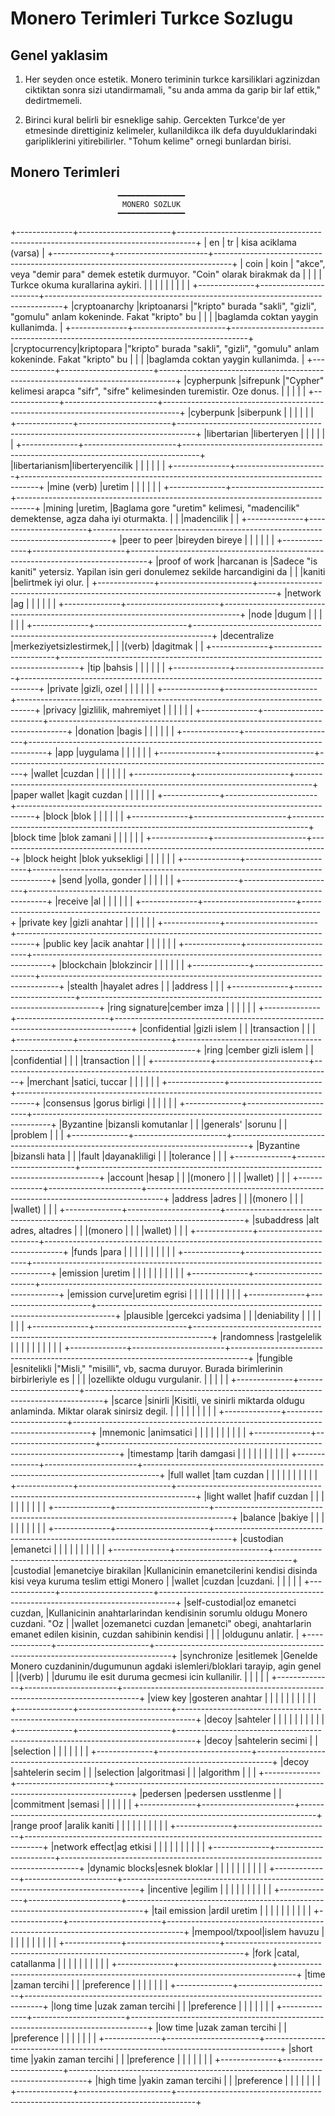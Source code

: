 # Monero Terimleri Turkce Sozlugu

## Genel yaklasim

1. Her seyden once estetik.  Monero teriminin turkce karsiliklari
   agzinizdan ciktiktan sonra sizi utandirmamali, "su anda amma da
   garip bir laf ettik," dedirtmemeli.
   
2. Birinci kural belirli bir esneklige sahip.  Gercekten Turkce'de yer
   etmesinde direttiginiz kelimeler, kullanildikca ilk defa
   duyulduklarindaki garipliklerini yitirebilirler.  "Tohum kelime"
   ornegi bunlardan birisi.

## Monero Terimleri
                            ━━━━━━━━━━━━━━━
                             MONERO SOZLUK
                            ━━━━━━━━━━━━━━━
+--------------+-----------------------+----------------------------------------------------------------------------------+
| en           | tr                    | kisa aciklama (varsa)                                                            |
+--------------+-----------------------+----------------------------------------------------------------------------------+
| coin         | koin                  |   "akce", veya "demir para" demek estetik durmuyor.  "Coin" olarak birakmak da   |
|              |                       |                         Turkce okuma kurallarina aykiri.                         |
|              |                       |                                                                                  |
|              |                       |                                                                                  |
+--------------+-----------------------+----------------------------------------------------------------------------------+
|cryptoanarchy |kriptoanarsi           |"kripto" burada "sakli", "gizli", "gomulu" anlam kokeninde.  Fakat "kripto" bu    |
|              |                       |baglamda coktan yaygin kullanimda.                                                |
+--------------+-----------------------+----------------------------------------------------------------------------------+
|cryptocurrency|kriptopara             |"kripto" burada "sakli", "gizli", "gomulu" anlam kokeninde.  Fakat "kripto" bu    |
|              |                       |baglamda coktan yaygin kullanimda.                                                |
+--------------+-----------------------+----------------------------------------------------------------------------------+
|cypherpunk    |sifrepunk              |"Cypher" kelimesi arapca "sifr", "sifre" kelimesinden turemistir.  Oze donus.     |
|              |                       |                                                                                  |
+--------------+-----------------------+----------------------------------------------------------------------------------+
|cyberpunk     |siberpunk              |                                                                                  |
|              |                       |                                                                                  |
+--------------+-----------------------+----------------------------------------------------------------------------------+
|libertarian   |liberteryen            |                                                                                  |
|              |                       |                                                                                  |
+--------------+-----------------------+----------------------------------------------------------------------------------+
|libertarianism|liberteryencilik       |                                                                                  |
|              |                       |                                                                                  |
+--------------+-----------------------+----------------------------------------------------------------------------------+
|mine (verb)   |uretim                 |                                                                                  |
|              |                       |                                                                                  |
+--------------+-----------------------+----------------------------------------------------------------------------------+
|mining        |uretim,                |Baglama gore "uretim" kelimesi, "madencilik" demektense, agza daha iyi oturmakta. |
|              |madencilik             |                                                                                  |
+--------------+-----------------------+----------------------------------------------------------------------------------+
|peer to peer  |bireyden bireye        |                                                                                  |
|              |                       |                                                                                  |
+--------------+-----------------------+----------------------------------------------------------------------------------+
|proof of work |harcanan is            |Sadece "is kaniti" yetersiz.  Yapilan isin geri donulemez sekilde harcandigini da |
|              |kaniti                 |belirtmek iyi olur.                                                               |
+--------------+-----------------------+----------------------------------------------------------------------------------+
|network       |ag                     |                                                                                  |
|              |                       |                                                                                  |
+--------------+-----------------------+----------------------------------------------------------------------------------+
|node          |dugum                  |                                                                                  |
|              |                       |                                                                                  |
+--------------+-----------------------+----------------------------------------------------------------------------------+
|decentralize  |merkeziyetsizlestirmek,|                                                                                  |
|(verb)        |dagitmak               |                                                                                  |
+--------------+-----------------------+----------------------------------------------------------------------------------+
|tip           |bahsis                 |                                                                                  |
|              |                       |                                                                                  |
+--------------+-----------------------+----------------------------------------------------------------------------------+
|private       |gizli, ozel            |                                                                                  |
|              |                       |                                                                                  |
+--------------+-----------------------+----------------------------------------------------------------------------------+
|privacy       |gizlilik, mahremiyet   |                                                                                  |
|              |                       |                                                                                  |
+--------------+-----------------------+----------------------------------------------------------------------------------+
|donation      |bagis                  |                                                                                  |
|              |                       |                                                                                  |
+--------------+-----------------------+----------------------------------------------------------------------------------+
|app           |uygulama               |                                                                                  |
|              |                       |                                                                                  |
+--------------+-----------------------+----------------------------------------------------------------------------------+
|wallet        |cuzdan                 |                                                                                  |
|              |                       |                                                                                  |
+--------------+-----------------------+----------------------------------------------------------------------------------+
|paper wallet  |kagit cuzdan           |                                                                                  |
|              |                       |                                                                                  |
+--------------+-----------------------+----------------------------------------------------------------------------------+
|block         |blok                   |                                                                                  |
|              |                       |                                                                                  |
+--------------+-----------------------+----------------------------------------------------------------------------------+
|block time    |blok zamani            |                                                                                  |
|              |                       |                                                                                  |
+--------------+-----------------------+----------------------------------------------------------------------------------+
|block height  |blok yuksekligi        |                                                                                  |
|              |                       |                                                                                  |
+--------------+-----------------------+----------------------------------------------------------------------------------+
|send          |yolla, gonder          |                                                                                  |
|              |                       |                                                                                  |
+--------------+-----------------------+----------------------------------------------------------------------------------+
|receive       |al                     |                                                                                  |
|              |                       |                                                                                  |
+--------------+-----------------------+----------------------------------------------------------------------------------+
|private key   |gizli anahtar          |                                                                                  |
|              |                       |                                                                                  |
+--------------+-----------------------+----------------------------------------------------------------------------------+
|public key    |acik anahtar           |                                                                                  |
|              |                       |                                                                                  |
+--------------+-----------------------+----------------------------------------------------------------------------------+
|blockchain    |blokzincir             |                                                                                  |
|              |                       |                                                                                  |
+--------------+-----------------------+----------------------------------------------------------------------------------+
|stealth       |hayalet adres          |                                                                                  |
|address       |                       |                                                                                  |
+--------------+-----------------------+----------------------------------------------------------------------------------+
|ring signature|cember imza            |                                                                                  |
|              |                       |                                                                                  |
+--------------+-----------------------+----------------------------------------------------------------------------------+
|confidential  |gizli islem            |                                                                                  |
|transaction   |                       |                                                                                  |
+--------------+-----------------------+----------------------------------------------------------------------------------+
|ring          |cember gizli islem     |                                                                                  |
|confidential  |                       |                                                                                  |
|transaction   |                       |                                                                                  |
+--------------+-----------------------+----------------------------------------------------------------------------------+
|merchant      |satici, tuccar         |                                                                                  |
|              |                       |                                                                                  |
+--------------+-----------------------+----------------------------------------------------------------------------------+
|consensus     |gorus birligi          |                                                                                  |
|              |                       |                                                                                  |
+--------------+-----------------------+----------------------------------------------------------------------------------+
|Byzantine     |bizansli komutanlar    |                                                                                  |
|generals'     |sorunu                 |                                                                                  |
|problem       |                       |                                                                                  |
+--------------+-----------------------+----------------------------------------------------------------------------------+
|Byzantine     |bizansli hata          |                                                                                  |
|fault         |dayanakliligi          |                                                                                  |
|tolerance     |                       |                                                                                  |
+--------------+-----------------------+----------------------------------------------------------------------------------+
|account       |hesap                  |                                                                                  |
|(monero       |                       |                                                                                  |
|wallet)       |                       |                                                                                  |
+--------------+-----------------------+----------------------------------------------------------------------------------+
|address       |adres                  |                                                                                  |
|(monero       |                       |                                                                                  |
|wallet)       |                       |                                                                                  |
+--------------+-----------------------+----------------------------------------------------------------------------------+
|subaddress    |alt adres, altadres    |                                                                                  |
|(monero       |                       |                                                                                  |
|wallet)       |                       |                                                                                  |
+--------------+-----------------------+----------------------------------------------------------------------------------+
|funds         |para                   |                                                                                  |
|              |                       |                                                                                  |
|              |                       |                                                                                  |
+--------------+-----------------------+----------------------------------------------------------------------------------+
|emission      |uretim                 |                                                                                  |
|              |                       |                                                                                  |
|              |                       |                                                                                  |
+--------------+-----------------------+----------------------------------------------------------------------------------+
|emission curve|uretim egrisi          |                                                                                  |
|              |                       |                                                                                  |
|              |                       |                                                                                  |
+--------------+-----------------------+----------------------------------------------------------------------------------+
|plausible     |gercekci yadsima       |                                                                                  |
|deniability   |                       |                                                                                  |
|              |                       |                                                                                  |
+--------------+-----------------------+----------------------------------------------------------------------------------+
|randomness    |rastgelelik            |                                                                                  |
|              |                       |                                                                                  |
|              |                       |                                                                                  |
+--------------+-----------------------+----------------------------------------------------------------------------------+
|fungible      |esnitelikli            |"Misli," "misilli", vb, sacma duruyor.  Burada birimlerinin birbirleriyle es      |
|              |                       |ozellikte oldugu vurgulanir.                                                      |
|              |                       |                                                                                  |
+--------------+-----------------------+----------------------------------------------------------------------------------+
|scarce        |sinirli                |Kisitli, ve sinirli miktarda oldugu anlaminda.  Miktar olarak sinirsiz degil.     |
|              |                       |                                                                                  |
|              |                       |                                                                                  |
+--------------+-----------------------+----------------------------------------------------------------------------------+
|mnemonic      |animsatici             |                                                                                  |
|              |                       |                                                                                  |
|              |                       |                                                                                  |
+--------------+-----------------------+----------------------------------------------------------------------------------+
|timestamp     |tarih damgasi          |                                                                                  |
|              |                       |                                                                                  |
|              |                       |                                                                                  |
+--------------+-----------------------+----------------------------------------------------------------------------------+
|full wallet   |tam cuzdan             |                                                                                  |
|              |                       |                                                                                  |
|              |                       |                                                                                  |
+--------------+-----------------------+----------------------------------------------------------------------------------+
|light wallet  |hafif cuzdan           |                                                                                  |
|              |                       |                                                                                  |
|              |                       |                                                                                  |
+--------------+-----------------------+----------------------------------------------------------------------------------+
|balance       |bakiye                 |                                                                                  |
|              |                       |                                                                                  |
|              |                       |                                                                                  |
+--------------+-----------------------+----------------------------------------------------------------------------------+
|custodian     |emanetci               |                                                                                  |
|              |                       |                                                                                  |
|              |                       |                                                                                  |
+--------------+-----------------------+----------------------------------------------------------------------------------+
|custodial     |emanetciye birakilan   |Kullanicinin emanetcilerini kendisi disinda kisi veya kuruma teslim ettigi Monero |
|wallet        |cuzdan                 |cuzdani.                                                                          |
|              |                       |                                                                                  |
+--------------+-----------------------+----------------------------------------------------------------------------------+
|self-custodial|oz emanetci cuzdan,    |Kullanicinin anahtarlarindan kendisinin sorumlu oldugu Monero cuzdani.  "Oz       |
|wallet        |ozemanetci cuzdan      |emanetci" obegi, anahtarlarin emanet edilen kisinin, cuzdan sahibinin kendisi     |
|              |                       |oldugunu anlatir.                                                                 |
+--------------+-----------------------+----------------------------------------------------------------------------------+
|synchronize   |esitlemek              |Genelde Monero cuzdaninin/dugumunun agdaki islemleri/bloklari tarayip, agin genel |
|(verb)        |                       |durumu ile esit duruma gecmesi icin kullanilir.                                   |
|              |                       |                                                                                  |
+--------------+-----------------------+----------------------------------------------------------------------------------+
|view key      |gosteren anahtar       |                                                                                  |
|              |                       |                                                                                  |
|              |                       |                                                                                  |
+--------------+-----------------------+----------------------------------------------------------------------------------+
|decoy         |sahteler               |                                                                                  |
|              |                       |                                                                                  |
|              |                       |                                                                                  |
+--------------+-----------------------+----------------------------------------------------------------------------------+
|decoy         |sahtelerin secimi      |                                                                                  |
|selection     |                       |                                                                                  |
|              |                       |                                                                                  |
+--------------+-----------------------+----------------------------------------------------------------------------------+
|decoy         |sahtelerin secim       |                                                                                  |
|selection     |algoritmasi            |                                                                                  |
|algorithm     |                       |                                                                                  |
+--------------+-----------------------+----------------------------------------------------------------------------------+
|pedersen      |pedersen usstlenme     |                                                                                  |
|commitment    |semasi                 |                                                                                  |
|              |                       |                                                                                  |
+--------------+-----------------------+----------------------------------------------------------------------------------+
|range proof   |aralik kaniti          |                                                                                  |
|              |                       |                                                                                  |
|              |                       |                                                                                  |
+--------------+-----------------------+----------------------------------------------------------------------------------+
|network effect|ag etkisi              |                                                                                  |
|              |                       |                                                                                  |
|              |                       |                                                                                  |
+--------------+-----------------------+----------------------------------------------------------------------------------+
|dynamic blocks|esnek bloklar          |                                                                                  |
|              |                       |                                                                                  |
|              |                       |                                                                                  |
+--------------+-----------------------+----------------------------------------------------------------------------------+
|incentive     |egilim                 |                                                                                  |
|              |                       |                                                                                  |
|              |                       |                                                                                  |
+--------------+-----------------------+----------------------------------------------------------------------------------+
|tail emission |ardil uretim           |                                                                                  |
|              |                       |                                                                                  |
|              |                       |                                                                                  |
+--------------+-----------------------+----------------------------------------------------------------------------------+
|mempool/txpool|islem havuzu           |                                                                                  |
|              |                       |                                                                                  |
|              |                       |                                                                                  |
+--------------+-----------------------+----------------------------------------------------------------------------------+
|fork          |catal, catallanma      |                                                                                  |
|              |                       |                                                                                  |
|              |                       |                                                                                  |
+--------------+-----------------------+----------------------------------------------------------------------------------+
|time          |zaman tercihi          |                                                                                  |
|preference    |                       |                                                                                  |
|              |                       |                                                                                  |
+--------------+-----------------------+----------------------------------------------------------------------------------+
|long time     |uzak zaman tercihi     |                                                                                  |
|preference    |                       |                                                                                  |
|              |                       |                                                                                  |
+--------------+-----------------------+----------------------------------------------------------------------------------+
|low time      |uzak zaman tercihi     |                                                                                  |
|preference    |                       |                                                                                  |
|              |                       |                                                                                  |
+--------------+-----------------------+----------------------------------------------------------------------------------+
|short time    |yakin zaman tercihi    |                                                                                  |
|preference    |                       |                                                                                  |
|              |                       |                                                                                  |
+--------------+-----------------------+----------------------------------------------------------------------------------+
|high time     |yakin zaman tercihi    |                                                                                  |
|preference    |                       |                                                                                  |
|              |                       |                                                                                  |
+--------------+-----------------------+----------------------------------------------------------------------------------+
